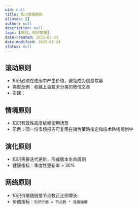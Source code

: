 ```yaml
---
uid: null
title: 知识管理原则
aliases: []
author: null
description: null
tags: [原则, 知识管理]
date-created: 2025-02-23
date-modified: 2025-02-24
status: null
---
```


## 滚动原则

- 知识必须在使用中产生价值，避免成为信息坟墓
- 典型反例：收藏上百篇未分类的微信文章
- 实践：

## 情境原则

- 知识有效性高度依赖使用场景
- 示例：同一份市场报告可复用在销售策略指定和技术路线规划中

## 演化原则

- 知识需要迭代更新，形成版本生命周期
- 健康指标：季度性更新率 > 30%

## 网络原则

- 知识价值随链接节点数正比例增长
- 价值指标：`知识价值 = 节点数 * 连接强度`
